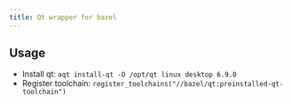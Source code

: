 ```yaml
---
title: Qt wrapper for bazel
---
```


## Usage

- Install qt: `aqt install-qt -O /opt/qt linux desktop 6.9.0`
- Register toolchain: `register_toolchains("//bazel/qt:preinstalled-qt-toolchain")`

